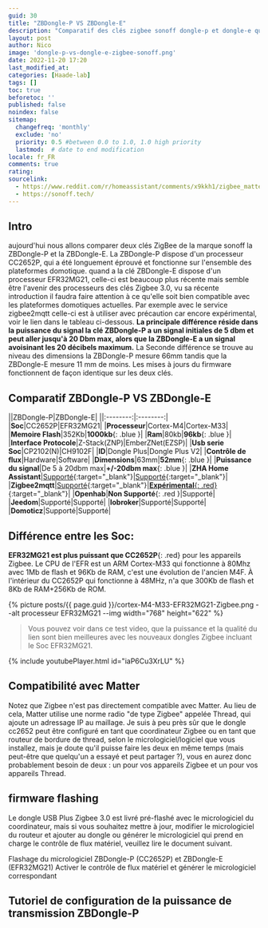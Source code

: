 ```yaml
---
guid: 30
title: "ZBDongle-P VS ZBDongle-E"
description: "Comparatif des clés zigbee sonoff dongle-p et dongle-e quel SOC choisir pour l'avenir de la gestion du protocole"
layout: post
author: Nico
image: 'dongle-p-vs-dongle-e-zigbee-sonoff.png'
date: 2022-11-20 17:20
last_modified_at: 
categories: [Haade-lab]
tags: []
toc: true
beforetoc: ''
published: false
noindex: false
sitemap:
  changefreq: 'monthly'
  exclude: 'no'
  priority: 0.5 #between 0.0 to 1.0, 1.0 high priority
  lastmod:  # date to end modification
locale: fr_FR
comments: true
rating:  
sourcelink:
  - https://www.reddit.com/r/homeassistant/comments/x9kkh1/zigbee_matter_hub_cc2652p_vs_efr32mg21_vs_cc2531/
  - https://sonoff.tech/
---
```


## Intro

 aujourd'hui nous allons  comparer deux clés  ZigBee de la marque sonoff la ZBDongle-P et la ZBDongle-E. La ZBDongle-P dispose d'un processeur CC2652P, qui a été longuement éprouvé et fonctionne sur l'ensemble des plateformes domotique. quand a la clé ZBDongle-E dispose d'un processeur EFR32MG21, celle-ci est beaucoup plus récente mais semble être l'avenir des processeurs des clés Zigbee 3.0, vu sa récente introduction il faudra faire attention à ce qu'elle soit bien compatible avec les plateformes domotiques actuelles. Par exemple avec le service zigbee2mqtt celle-ci est à utiliser avec précaution car encore expérimental, voir le lien dans le tableau ci-dessous. **La principale différence réside dans la puissance du signal la clé ZBDongle-P a un signal initiales de 5 dbm et peut aller jusqu'à 20 Dbm max, alors que la ZBDongle-E a un signal avoisinant les 20 décibels maximum.** La Seconde différence se trouve au niveau des dimensions la ZBDongle-P mesure 66mm tandis que la ZBDongle-E mesure 11 mm de moins. Les mises à jours du firmware fonctionnent de façon identique sur les deux clés.

## Comparatif ZBDongle-P VS ZBDongle-E

||ZBDongle-P|ZBDongle-E|
||:--------:|:--------:|
|**Soc**|CC2652P|EFR32MG21|
|**Processeur**|Cortex-M4|Cortex-M33|
|**Memoire Flash**|352Kb|**1000kb**{: .blue }|
|**Ram**|80kb|**96kb**{: .blue }|
|**Interface Protocole**|Z-Stack(ZNP)|EmberZNet(EZSP)|
|**Usb serie Soc**|CP2102(N)|CH9102F|
|**ID**|Dongle Plus|Dongle Plus V2|
|**Contrôle de flux**|Hardware|Software|
|**Dimensions**|63mm|**52mm**{: .blue }|
|**Puissance du signal**|De 5 à 20dbm max|**+/-20dbm max**{: .blue }|
|**ZHA Home Assistant**|[Supporté](https://www.home-assistant.io/integrations/zha/){:target="_blank"}|[Supporté](https://www.home-assistant.io/integrations/zha/){:target="_blank"}|
|**Zigbee2mqtt**|[Supporté](https://www.zigbee2mqtt.io/guide/adapters/#recommended){:target="_blank"}|[**Expérimental**{: .red}](https://www.zigbee2mqtt.io/guide/adapters/#not-recommended){:target="_blank"}|
|**Openhab**|**Non Supporté**{: .red }|Supporté|
|**Jeedom**|Supporté|Supporté|
|**Iobroker**|Supporté|Supporté|
|**Domoticz**|Supporté|Supporté|

## Différence entre les Soc:

**EFR32MG21 est plus puissant que CC2652P**{: .red} pour les appareils Zigbee.
Le CPU de l'EFR est un ARM Cortex-M33 qui fonctionne à 80Mhz avec 1Mb de flash et 96Kb de RAM, c'est une évolution de l'ancien M4F.
À l'intérieur du CC2652P qui fonctionne à 48MHz, n'a que 300Kb de flash et 8Kb de RAM+256Kb de ROM.

{% picture posts/{{ page.guid }}/cortex-M4-M33-EFR32MG21-Zigbee.png --alt processeur EFR32MG21 --img width="768" height="622" %}

> Vous pouvez voir dans ce test video, que la puissance et la qualité du lien sont bien meilleures avec les nouveaux dongles Zigbee incluant le Soc EFR32MG21.

{% include youtubePlayer.html id="iaP6Cu3XrLU" %}

## Compatibilité avec Matter

Notez que Zigbee n'est pas directement compatible avec Matter. Au lieu de cela, Matter utilise une norme radio "de type Zigbee" appelée Thread, qui ajoute un adressage IP au maillage. Je suis à peu près sûr que le dongle cc2652 peut être configuré en tant que coordinateur Zigbee ou en tant que routeur de bordure de thread, selon le micrologiciel/logiciel que vous installez, mais je doute qu'il puisse faire les deux en même temps (mais peut-être que quelqu'un a essayé et peut partager ?), vous en aurez donc probablement besoin de deux : un pour vos appareils Zigbee et un pour vos appareils Thread.

## firmware flashing

Le dongle USB Plus Zigbee 3.0 est livré pré-flashé avec le micrologiciel du coordinateur, mais si vous souhaitez mettre à jour, modifier le micrologiciel du routeur et ajouter au dongle ou générer le micrologiciel qui prend en charge le contrôle de flux matériel, veuillez lire le document suivant.

Flashage du micrologiciel ZBDongle-P (CC2652P) et ZBDongle-E (EFR32MG21)
Activer le contrôle de flux matériel et générer le micrologiciel correspondant


## Tutoriel de configuration de la puissance de transmission ZBDongle-P



